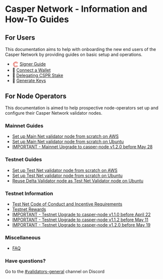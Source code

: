 # Casper Network - Information and How-To Guides

## For Users

This documentation aims to help with onboarding the new end users of the Casper Network by providing guides on basic setup and operations.
  - <img src="assets/CasperNetwork/casper-signer-logo.jpg" alt="Casper Signer" width="20" style="vertical-align:middle"/> [Signer Guide](/docs/user-guides/SignerGuide.md)
  - 👛 [Connect a Wallet](/docs/user-guides/Connect-a-Wallet.md)
  - 🥩 [Delegating CSPR Stake](/docs/user-guides/Delegating-CSPR-Stake.md)
  - 🔑 [Generate Keys](/docs/user-guides/Generate-Keys.md)

## For Node Operators

This documentation is aimed to help prospective node-operators set up and configure their Casper Network validator nodes.

### Mainnet Guides
  - [Set up Main Net validator node from scratch on AWS](/docs/aws/setup-mainnet-validator-from-scratch.md)
  - [Set up Main Net validator node from scratch on Ubuntu](/docs/ubuntu/setup-mainnet-validator-from-scratch.md)
  - [IMPORTANT - Mainnet Upgrade to casper-node v1.2.0 before May 28](https://github.com/casper-network/casper-node/wiki/Upgrade-to-casper-node-v1.2.0)

### Testnet Guides
  - [Set up Test Net validator node from scratch on AWS](/docs/aws/setup-testnet-validator-from-scratch.md)
  - [Set up Test Net validator node from scratch on Ubuntu](/docs/ubuntu/setup-testnet-validator-from-scratch.md)
  - [Reuse Delta Validator node as Test Net Validator node on Ubuntu](/docs/ubuntu/reinstall-testnet-validator.md)

### Testnet Information
  - [Test Net Code of Conduct and Incentive Requirements](/docs/testnet.md)
  - [Testnet Rewards](/docs/testnet-rewards.md)
  - [IMPORTANT - Testnet Upgrade to casper-node v1.1.0 before April 22](/docs/testnet/upgrade-1_1_0.md)
  - [IMPORTANT - Testnet Upgrade to casper-node v1.1.2 before May 11](/docs/testnet/upgrade-1_1_2.md)
  - [IMPORTANT - Testnet Upgrade to casper-node v1.2.0 before May 19](/docs/testnet/upgrade-1_2_0.md)

### Miscellaneous
- [FAQ](/docs/faq.md)

### Have questions?
Go to the [#validators-general](https://discord.gg/uGv72geF) channel on Discord
